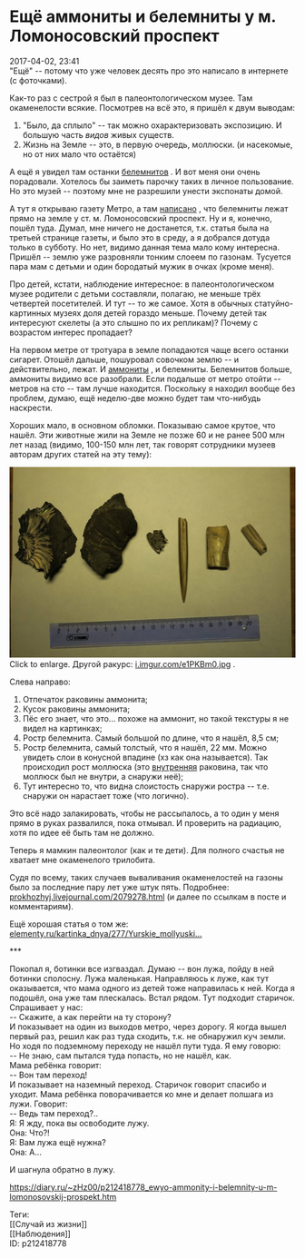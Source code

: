 Ещё аммониты и белемниты у м. Ломоносовский проспект
=====================================================

   
 2017-04-02, 23:41   
  "Ещё" -- потому что уже человек десять про это написало в интернете (с фоточками).   
   
 Как-то раз с сестрой я был в палеонтологическом музее. Там окаменелости всякие. Посмотрев на всё это, я пришёл к двум выводам:   
   
 1. "Было, да сплыло" -- так можно охарактеризовать экспозицию. И большую часть  *видов*  живых существ.   
 2. Жизнь на Земле -- это, в первую очередь, моллюски. (и насекомые, но от них мало что остаётся)   
   
 А ещё я увидел там останки  [белемнитов](https://ru.wikipedia.org/wiki/%D0%91%D0%B5%D0%BB%D0%B5%D0%BC%D0%BD%D0%B8%D1%82%D1%8B)  . И вот меня они очень порадовали. Хотелось бы заиметь парочку таких в личное пользование. Но это музей -- поэтому мне не разрешили унести экспонаты домой.   
   
 А тут я открываю газету Метро, а там  [написано](https://www.metronews.ru/novosti/moscow/reviews/moskvichi-sobirayut-u-metro-lomonosovskiy-prospekt-doistoricheskih-mollyuskov-1236213/)  , что белемниты лежат прямо на земле у ст. м. Ломоносовский проспект. Ну и я, конечно, пошёл туда. Думал, мне ничего не достанется, т.к. статья была на третьей странице газеты, и было это в среду, а я добрался дотуда только в субботу. Но нет, видимо данная тема мало кому интересна. Пришёл -- землю уже разровняли тонким слоеем по газонам. Тусуется пара мам с детьми и один бородатый мужик в очках (кроме меня).   
   
 Про детей, кстати, наблюдение интересное: в палеонтологическом музее родители с детьми составляли, полагаю, не меньше трёх четвертей посетителей. И тут -- то же самое. Хотя в обычных статуйно-картинных музеях доля детей гораздо меньше. Почему детей так интересуют скелеты (а это слышно по их репликам)? Почему с возрастом интерес пропадает?   
   
 На первом метре от тротуара в земле попадаются чаще всего останки сигарет. Отошёл дальше, пошуровал совочком землю -- и действительно, лежат. И  [аммониты](https://ru.wikipedia.org/wiki/%D0%90%D0%BC%D0%BC%D0%BE%D0%BD%D0%B8%D1%82%D1%8B)  , и белемниты. Белемнитов больше, аммониты видимо все разобрали. Если подальше от метро отойти -- метров на сто -- там лучше находится. Поскольку я находил вообще без проблем, думаю, ещё неделю-две можно будет там что-нибудь наскрести.   
   
 Хороших мало, в основном обломки. Показываю самое крутое, что нашёл. Эти животные жили на Земле не позже 60 и не ранее 500 млн лет назад (видимо, 100-150 млн лет, так говорят сотрудники музеев авторам других статей на эту тему):   
   
   [![](pics/Jjql2ojl.jpg)](https://i.imgur.com/Jjql2oj.jpg)     
 Click to enlarge. Другой ракурс:  [i.imgur.com/e1PKBm0.jpg](pics/e1PKBm0.jpg)  .   
   
 Слева направо:   
 1) Отпечаток раковины аммонита;   
 2) Кусок раковины аммонита;   
 3) Пёс его знает, что это... похоже на аммонит, но такой текстуры я не видел на картинках;   
 4) Ростр белемнита. Самый большой по длине, что я нашёл, 8,5 см;   
 5) Ростр белемнита, самый толстый, что я нашёл, 22 мм. Можно увидеть слои в конусной впадине (хз как она называется). Так происходил рост моллюска (это  [внутренняя](pics/2D4pX4x.gif)  раковина, так что моллюск был не внутри, а снаружи неё);   
 6) Тут интересно то, что видна слоистость снаружи ростра -- т.е. снаружи он нарастает тоже (что логично).   
   
 Это всё надо залакировать, чтобы не рассыпалось, а то один у меня прямо в руках развалился, пока отмывал. И проверить на радиацию, хотя по идее её быть там не должно.   
   
 Теперь я мамкин палеонтолог (как и те дети). Для полного счастья не хватает мне окаменелого трилобита.   
   
 Судя по всему, таких случаев вываливания окаменелостей на газоны было за последние пару лет уже штук пять. Подробнее:   
  [prokhozhyj.livejournal.com/2079278.html](https://prokhozhyj.livejournal.com/2079278.html)  (и далее по ссылкам в посте и комментариям).   
   
 Ещё хорошая статья о том же:   
  [elementy.ru/kartinka\_dnya/277/Yurskie\_mollyuski...](http://elementy.ru/kartinka_dnya/277/Yurskie_mollyuski_na_Michurinskom_prospekte)    
   
 \*\*\*   
   
 Покопал я, ботинки все изгваздал. Думаю -- вон лужа, пойду в ней ботинки сполосну. Лужа маленькая. Направляюсь к луже, как тут оказывается, что мама одного из детей тоже направилась к ней. Когда я подошёл, она уже там плескалась. Встал рядом. Тут подходит старичок. Спрашивает у нас:   
 -- Скажите, а как перейти на ту сторону?   
 И показывает на один из выходов метро, через дорогу. Я когда вышел первый раз, решил как раз туда сходить, т.к. не обнаружил куч земли. Но ходя по подземному переходу не нашёл пути туда. Я ему говорю:   
 -- Не знаю, сам пытался туда попасть, но не нашёл, как.   
 Мама ребёнка говорит:   
 -- Вон там переход!   
 И показывает на наземный переход. Старичок говорит спасибо и уходит. Мама ребёнка поворачивается ко мне и делает полшага из лужи. Говорит:   
 -- Ведь там переход?..   
 Я: Я жду, пока вы освободите лужу.   
 Она: Что?!   
 Я: Вам лужа ещё нужна?   
 Она: А...   
   
 И шагнула обратно в лужу.   
    
 <https://diary.ru/~zHz00/p212418778_ewyo-ammonity-i-belemnity-u-m-lomonosovskij-prospekt.htm>   
   
 Теги:   
 [[Случай из жизни]]   
 [[Наблюдения]]   
 ID: p212418778